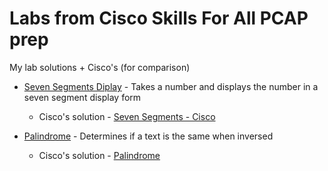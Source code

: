 # Labs from Cisco Skills For All PCAP prep
My lab solutions + Cisco's (for comparison)

* [Seven Segments Diplay](https://github.com/andrewdeutschj/Essentials2/blob/main/seven-segment-display.py) - Takes a number and displays the number in a seven segment display form

  * Cisco's solution - [Seven Segments - Cisco](https://github.com/andrewdeutschj/Essentials2/blob/main/seven-segment-cisco-example.py)

* [Palindrome](https://github.com/andrewdeutschj/Essentials2/blob/main/palindrome.py) - Determines if a text is the same when inversed

  * Cisco's solution - [Palindrome](https://github.com/andrewdeutschj/Essentials2/blob/main/palindrome-cisco-example.py)
